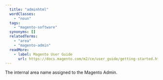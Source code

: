 ```yaml
---
  title: "adminhtml"
  wordClasses:
    - "noun"
  tags:
    - "magento-software"
  synonyms: []
  relatedTerms:
    - "area"
    - "magento-admin"
  readMore:
    - label: Magento User Guide
      url: https://docs.magento.com/m2/ce/user_guide/getting-started.html
---
```

The internal area name assigned to the Magento Admin.
